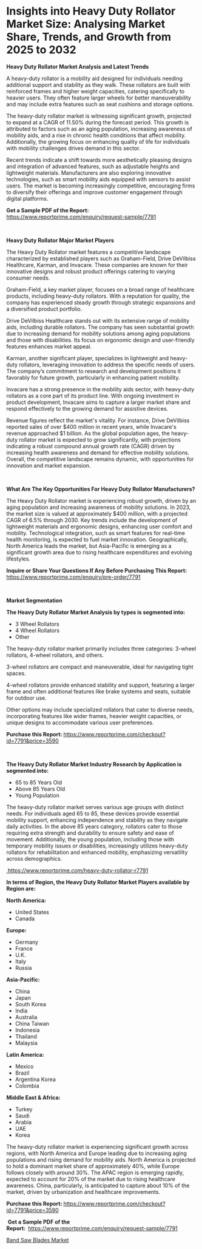 <p><h1>Insights into Heavy Duty Rollator Market Size: Analysing Market Share, Trends, and Growth from 2025 to 2032</h1></p><p><strong>Heavy Duty Rollator Market Analysis and Latest Trends</strong></p>
<p><p>A heavy-duty rollator is a mobility aid designed for individuals needing additional support and stability as they walk. These rollators are built with reinforced frames and higher weight capacities, catering specifically to heavier users. They often feature larger wheels for better maneuverability and may include extra features such as seat cushions and storage options.</p><p>The heavy-duty rollator market is witnessing significant growth, projected to expand at a CAGR of 11.50% during the forecast period. This growth is attributed to factors such as an aging population, increasing awareness of mobility aids, and a rise in chronic health conditions that affect mobility. Additionally, the growing focus on enhancing quality of life for individuals with mobility challenges drives demand in this sector.</p><p>Recent trends indicate a shift towards more aesthetically pleasing designs and integration of advanced features, such as adjustable heights and lightweight materials. Manufacturers are also exploring innovative technologies, such as smart mobility aids equipped with sensors to assist users. The market is becoming increasingly competitive, encouraging firms to diversify their offerings and improve customer engagement through digital platforms.</p></p>
<p><strong>Get a Sample PDF of the Report:&nbsp;</strong> <a href="https://www.reportprime.com/enquiry/request-sample/7791?utm_campaign=1720&utm_medium=2&utm_source=Github&utm_content=ia&utm_term=19032025&utm_id=heavy-duty-rollator">https://www.reportprime.com/enquiry/request-sample/7791</a></p>
<p>&nbsp;</p>
<p><strong>Heavy Duty Rollator Major Market Players</strong></p>
<p><p>The Heavy Duty Rollator market features a competitive landscape characterized by established players such as Graham-Field, Drive DeVilbiss Healthcare, Karman, and Invacare. These companies are known for their innovative designs and robust product offerings catering to varying consumer needs.</p><p>Graham-Field, a key market player, focuses on a broad range of healthcare products, including heavy-duty rollators. With a reputation for quality, the company has experienced steady growth through strategic expansions and a diversified product portfolio.</p><p>Drive DeVilbiss Healthcare stands out with its extensive range of mobility aids, including durable rollators. The company has seen substantial growth due to increasing demand for mobility solutions among aging populations and those with disabilities. Its focus on ergonomic design and user-friendly features enhances market appeal.</p><p>Karman, another significant player, specializes in lightweight and heavy-duty rollators, leveraging innovation to address the specific needs of users. The company’s commitment to research and development positions it favorably for future growth, particularly in enhancing patient mobility.</p><p>Invacare has a strong presence in the mobility aids sector, with heavy-duty rollators as a core part of its product line. With ongoing investment in product development, Invacare aims to capture a larger market share and respond effectively to the growing demand for assistive devices.</p><p>Revenue figures reflect the market's vitality. For instance, Drive DeVilbiss reported sales of over $400 million in recent years, while Invacare's revenue approached $1 billion. As the global population ages, the heavy-duty rollator market is expected to grow significantly, with projections indicating a robust compound annual growth rate (CAGR) driven by increasing health awareness and demand for effective mobility solutions. Overall, the competitive landscape remains dynamic, with opportunities for innovation and market expansion.</p></p>
<p>&nbsp;</p>
<p><strong>What Are The Key Opportunities For Heavy Duty Rollator Manufacturers?</strong></p>
<p><p>The Heavy Duty Rollator market is experiencing robust growth, driven by an aging population and increasing awareness of mobility solutions. In 2023, the market size is valued at approximately $400 million, with a projected CAGR of 6.5% through 2030. Key trends include the development of lightweight materials and ergonomic designs, enhancing user comfort and mobility. Technological integration, such as smart features for real-time health monitoring, is expected to fuel market innovation. Geographically, North America leads the market, but Asia-Pacific is emerging as a significant growth area due to rising healthcare expenditures and evolving lifestyles.</p></p>
<p><strong>Inquire or Share Your Questions If Any Before Purchasing This Report:</strong> <a href="https://www.reportprime.com/enquiry/pre-order/7791?utm_campaign=1720&utm_medium=2&utm_source=Github&utm_content=ia&utm_term=19032025&utm_id=heavy-duty-rollator">https://www.reportprime.com/enquiry/pre-order/7791</a></p>
<p>&nbsp;</p>
<p><strong>Market Segmentation</strong></p>
<p><strong>The Heavy Duty Rollator Market Analysis by types is segmented into:</strong></p>
<p><ul><li>3 Wheel Rollators</li><li>4 Wheel Rollators</li><li>Other</li></ul></p>
<p><p>The heavy-duty rollator market primarily includes three categories: 3-wheel rollators, 4-wheel rollators, and others. </p><p>3-wheel rollators are compact and maneuverable, ideal for navigating tight spaces. </p><p>4-wheel rollators provide enhanced stability and support, featuring a larger frame and often additional features like brake systems and seats, suitable for outdoor use. </p><p>Other options may include specialized rollators that cater to diverse needs, incorporating features like wider frames, heavier weight capacities, or unique designs to accommodate various user preferences.</p></p>
<p><strong>Purchase this Report:&nbsp;</strong><a href="https://www.reportprime.com/checkout?id=7791&price=3590&utm_campaign=1720&utm_medium=2&utm_source=Github&utm_content=ia&utm_term=19032025&utm_id=heavy-duty-rollator">https://www.reportprime.com/checkout?id=7791&price=3590</a></p>
<p>&nbsp;</p>
<p><strong>The Heavy Duty Rollator Market Industry Research by Application is segmented into:</strong></p>
<p><ul><li>65 to 85 Years Old</li><li>Above 85 Years Old</li><li>Young Population</li></ul></p>
<p><p>The heavy-duty rollator market serves various age groups with distinct needs. For individuals aged 65 to 85, these devices provide essential mobility support, enhancing independence and stability as they navigate daily activities. In the above 85 years category, rollators cater to those requiring extra strength and durability to ensure safety and ease of movement. Additionally, the young population, including those with temporary mobility issues or disabilities, increasingly utilizes heavy-duty rollators for rehabilitation and enhanced mobility, emphasizing versatility across demographics.</p></p>
<p><a href="https://www.reportprime.com/heavy-duty-rollator-r7791?utm_campaign=1720&utm_medium=2&utm_source=Github&utm_content=ia&utm_term=19032025&utm_id=heavy-duty-rollator">&nbsp;https://www.reportprime.com/heavy-duty-rollator-r7791</a></p>
<p><strong>In terms of Region, the Heavy Duty Rollator Market Players available by Region are:</strong></p>
<p>
    <p> <strong> North America: </strong>
        <ul>
            <li>United States</li>
            <li>Canada</li>
        </ul>
        </p> 
    <p> <strong> Europe: </strong>
        <ul>
            <li>Germany</li>
            <li>France</li>
            <li>U.K.</li>
            <li>Italy</li>
            <li>Russia</li>
        </ul>
        </p> 
    <p> <strong> Asia-Pacific: </strong>
        <ul>
            <li>China</li>
            <li>Japan</li>
            <li>South Korea</li>
            <li>India</li>
            <li>Australia</li>
            <li>China Taiwan</li>
            <li>Indonesia</li>
            <li>Thailand</li>
            <li>Malaysia</li>
        </ul>
        </p> 
    <p> <strong> Latin America: </strong>
        <ul>
            <li>Mexico</li>
            <li>Brazil</li>
            <li>Argentina Korea</li>
            <li>Colombia</li>
        </ul>
        </p> 
    <p> <strong> Middle East & Africa: </strong>
        <ul>
            <li>Turkey</li>
            <li>Saudi</li>
            <li>Arabia</li>
            <li>UAE</li>
            <li>Korea</li>
        </ul>
    </p>
    </p>
<p><p>The heavy-duty rollator market is experiencing significant growth across regions, with North America and Europe leading due to increasing aging populations and rising demand for mobility aids. North America is projected to hold a dominant market share of approximately 40%, while Europe follows closely with around 30%. The APAC region is emerging rapidly, expected to account for 20% of the market due to rising healthcare awareness. China, particularly, is anticipated to capture about 10% of the market, driven by urbanization and healthcare improvements.</p></p>
<p><strong>Purchase this Report: </strong><a href="https://www.reportprime.com/checkout?id=7791&price=3590&utm_campaign=1720&utm_medium=2&utm_source=Github&utm_content=ia&utm_term=19032025&utm_id=heavy-duty-rollator">https://www.reportprime.com/checkout?id=7791&price=3590</a></p>
<p>&nbsp;<strong>Get a Sample PDF of the Report:&nbsp;&nbsp;</strong><a href="https://www.reportprime.com/enquiry/request-sample/7791?utm_campaign=1720&utm_medium=2&utm_source=Github&utm_content=ia&utm_term=19032025&utm_id=heavy-duty-rollator">https://www.reportprime.com/enquiry/request-sample/7791</a></p>
<p><strong></strong></p>
<p><p><a href="https://github.com/marlanamarvn/Market-Research-Report-List-1/blob/main/band-saw-blades-market.md?utm_campaign=1720&utm_medium=2&utm_source=Github&utm_content=ia&utm_term=19032025&utm_id=heavy-duty-rollator">Band Saw Blades Market</a></p></p>